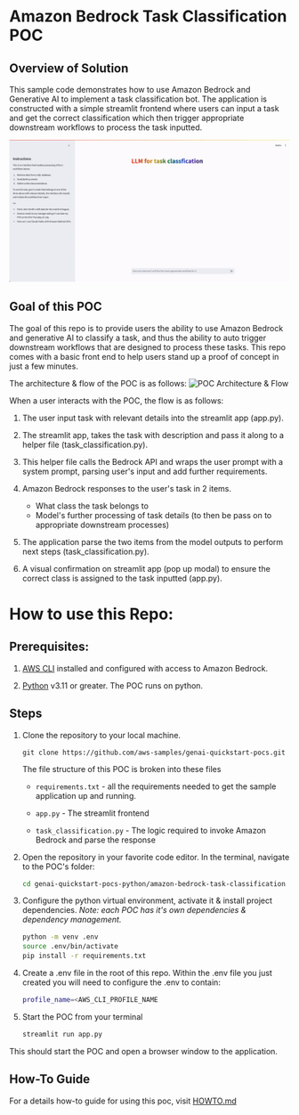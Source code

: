# Amazon Bedrock Task Classification POC

## Overview of Solution

This sample code demonstrates how to use Amazon Bedrock and Generative AI to implement a task classification bot. The application is constructed with a simple streamlit frontend where users can input a task and get the correct classification which then trigger appropriate downstream workflows to process the task inputted. 

![A gif of a screen recording show casing the Amazon Bedrock Task Classification POC functionality](images/demo.gif)


## Goal of this POC
The goal of this repo is to provide users the ability to use Amazon Bedrock and generative AI to classify a task, and thus the ability to auto trigger downstream workflows that are designed to process these tasks.
This repo comes with a basic front end to help users stand up a proof of concept in just a few minutes.

The architecture & flow of the POC is as follows:
![POC Architecture & Flow](images/architecture.png 'POC Architecture')


When a user interacts with the POC, the flow is as follows:

1. The user input task with relevant details into the streamlit app (app.py).

1. The streamlit app, takes the task with description and pass it along to a helper file (task_classification.py).

1. This helper file calls the Bedrock API and wraps the user prompt with a system prompt, parsing user&#39;s input and add further requirements.

1. Amazon Bedrock responses to the user&#39;s task in 2 items.
      * What class the task belongs to 
      * Model&#39;s further processing of task details (to then be pass on to appropriate downstream processes)

1. The application parse the two items from the model outputs to perform next steps (task_classification.py).

1. A visual confirmation on streamlit app (pop up modal) to ensure the correct class is assigned to the task inputted (app.py). 




# How to use this Repo:

## Prerequisites:

1. [AWS CLI](https://docs.aws.amazon.com/cli/latest/userguide/getting-started-install.html) installed and configured with access to Amazon Bedrock.

1. [Python](https://www.python.org/downloads/) v3.11 or greater. The POC runs on python. 



## Steps
1. Clone the repository to your local machine.

    ```
    git clone https://github.com/aws-samples/genai-quickstart-pocs.git
    ```
    
    The file structure of this POC is broken into these files
    
    * `requirements.txt` - all the requirements needed to get the sample application up and running.
    * `app.py` - The streamlit frontend
    
    
    * `task_classification.py` - The logic required to invoke Amazon Bedrock and parse the response
    
    

1. Open the repository in your favorite code editor. In the terminal, navigate to the POC's folder:
    ```zsh
    cd genai-quickstart-pocs-python/amazon-bedrock-task-classification
    ```

1. Configure the python virtual environment, activate it & install project dependencies. *Note: each POC has it's own dependencies & dependency management.*
    ```zsh
    python -m venv .env
    source .env/bin/activate
    pip install -r requirements.txt
    ```

1. Create a .env file in the root of this repo. Within the .env file you just created you will need to configure the .env to contain:

    ```zsh
    profile_name=<AWS_CLI_PROFILE_NAME
    ```


1. Start the POC from your terminal
    ```zsh
    streamlit run app.py
    ```
This should start the POC and open a browser window to the application. 

## How-To Guide
For a details how-to guide for using this poc, visit [HOWTO.md](HOWTO.md)

